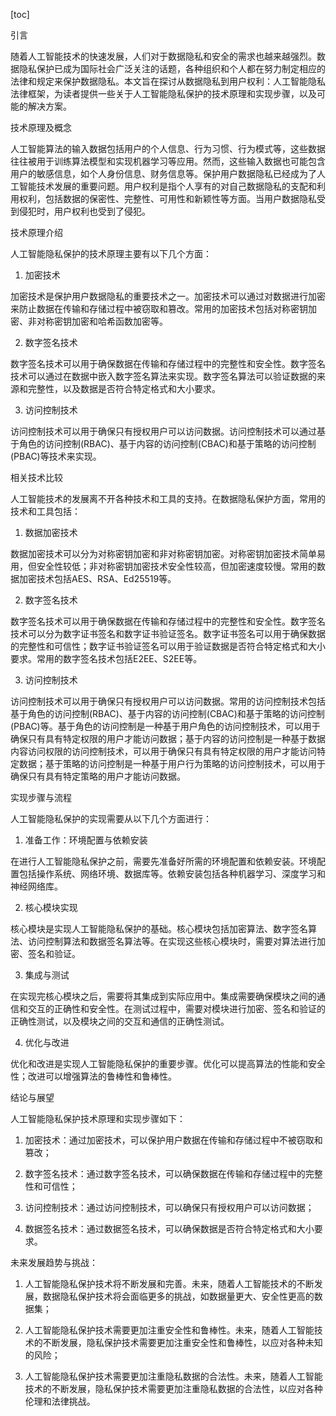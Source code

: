 
[toc]                    
                
                
引言

随着人工智能技术的快速发展，人们对于数据隐私和安全的需求也越来越强烈。数据隐私保护已成为国际社会广泛关注的话题，各种组织和个人都在努力制定相应的法律和规定来保护数据隐私。本文旨在探讨从数据隐私到用户权利：人工智能隐私法律框架，为读者提供一些关于人工智能隐私保护的技术原理和实现步骤，以及可能的解决方案。

技术原理及概念

人工智能算法的输入数据包括用户的个人信息、行为习惯、行为模式等，这些数据往往被用于训练算法模型和实现机器学习等应用。然而，这些输入数据也可能包含用户的敏感信息，如个人身份信息、财务信息等。保护用户数据隐私已经成为了人工智能技术发展的重要问题。用户权利是指个人享有的对自己数据隐私的支配和利用权利，包括数据的保密性、完整性、可用性和新颖性等方面。当用户数据隐私受到侵犯时，用户权利也受到了侵犯。

技术原理介绍

人工智能隐私保护的技术原理主要有以下几个方面：

1. 加密技术

加密技术是保护用户数据隐私的重要技术之一。加密技术可以通过对数据进行加密来防止数据在传输和存储过程中被窃取和篡改。常用的加密技术包括对称密钥加密、非对称密钥加密和哈希函数加密等。

2. 数字签名技术

数字签名技术可以用于确保数据在传输和存储过程中的完整性和安全性。数字签名技术可以通过在数据中嵌入数字签名算法来实现。数字签名算法可以验证数据的来源和完整性，以及数据是否符合特定格式和大小要求。

3. 访问控制技术

访问控制技术可以用于确保只有授权用户可以访问数据。访问控制技术可以通过基于角色的访问控制(RBAC)、基于内容的访问控制(CBAC)和基于策略的访问控制(PBAC)等技术来实现。

相关技术比较

人工智能技术的发展离不开各种技术和工具的支持。在数据隐私保护方面，常用的技术和工具包括：

1. 数据加密技术

数据加密技术可以分为对称密钥加密和非对称密钥加密。对称密钥加密技术简单易用，但安全性较低；非对称密钥加密技术安全性较高，但加密速度较慢。常用的数据加密技术包括AES、RSA、Ed25519等。

2. 数字签名技术

数字签名技术可以用于确保数据在传输和存储过程中的完整性和安全性。数字签名技术可以分为数字证书签名和数字证书验证签名。数字证书签名可以用于确保数据的完整性和可信性；数字证书验证签名可以用于验证数据是否符合特定格式和大小要求。常用的数字签名技术包括E2EE、S2EE等。

3. 访问控制技术

访问控制技术可以用于确保只有授权用户可以访问数据。常用的访问控制技术包括基于角色的访问控制(RBAC)、基于内容的访问控制(CBAC)和基于策略的访问控制(PBAC)等。基于角色的访问控制是一种基于用户角色的访问控制技术，可以用于确保只有具有特定权限的用户才能访问数据；基于内容的访问控制是一种基于数据内容访问权限的访问控制技术，可以用于确保只有具有特定权限的用户才能访问特定数据；基于策略的访问控制是一种基于用户行为策略的访问控制技术，可以用于确保只有具有特定策略的用户才能访问数据。

实现步骤与流程

人工智能隐私保护的实现需要从以下几个方面进行：

1. 准备工作：环境配置与依赖安装

在进行人工智能隐私保护之前，需要先准备好所需的环境配置和依赖安装。环境配置包括操作系统、网络环境、数据库等。依赖安装包括各种机器学习、深度学习和神经网络库。

2. 核心模块实现

核心模块是实现人工智能隐私保护的基础。核心模块包括加密算法、数字签名算法、访问控制算法和数据签名算法等。在实现这些核心模块时，需要对算法进行加密、签名和验证。

3. 集成与测试

在实现完核心模块之后，需要将其集成到实际应用中。集成需要确保模块之间的通信和交互的正确性和安全性。在测试过程中，需要对模块进行加密、签名和验证的正确性测试，以及模块之间的交互和通信的正确性测试。

4. 优化与改进

优化和改进是实现人工智能隐私保护的重要步骤。优化可以提高算法的性能和安全性；改进可以增强算法的鲁棒性和鲁棒性。

结论与展望

人工智能隐私保护技术原理和实现步骤如下：

1. 加密技术：通过加密技术，可以保护用户数据在传输和存储过程中不被窃取和篡改；

2. 数字签名技术：通过数字签名技术，可以确保数据在传输和存储过程中的完整性和可信性；

3. 访问控制技术：通过访问控制技术，可以确保只有授权用户可以访问数据；

4. 数据签名技术：通过数据签名技术，可以确保数据是否符合特定格式和大小要求。

未来发展趋势与挑战：

1. 人工智能隐私保护技术将不断发展和完善。未来，随着人工智能技术的不断发展，数据隐私保护技术将会面临更多的挑战，如数据量更大、安全性更高的数据集；

2. 人工智能隐私保护技术需要更加注重安全性和鲁棒性。未来，随着人工智能技术的不断发展，隐私保护技术需要更加注重安全性和鲁棒性，以应对各种未知的风险；

3. 人工智能隐私保护技术需要更加注重隐私数据的合法性。未来，随着人工智能技术的不断发展，隐私保护技术需要更加注重隐私数据的合法性，以应对各种伦理和法律挑战。

